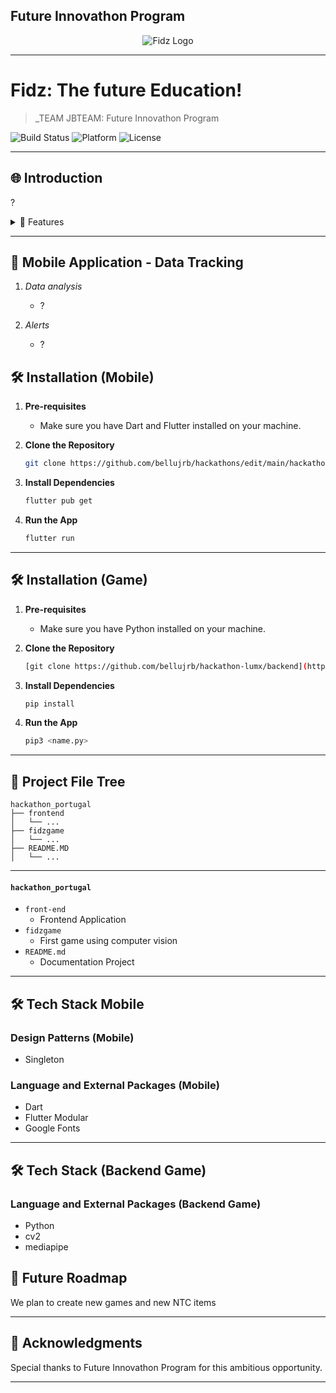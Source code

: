 ## Future Innovathon Program

<div align="center">
    <img src="https://cdn.discordapp.com/attachments/1235359156743962746/1236793323981766748/image.png?ex=66394d0a&is=6637fb8a&hm=bd689fa974be629f66201fdd3f4053c428fe51e79c8dad7e5bbb219591a0d2ae&" alt="Fidz Logo">
</div>

---

# Fidz: The future Education!  

> _TEAM JBTEAM: Future Innovathon Program

![Build Status](https://img.shields.io/badge/Build-Passing-brightgreen)
![Platform](https://img.shields.io/badge/Platform-Mobile-blue)
![License](https://img.shields.io/badge/License-MIT-green)

---

## 🌐 Introduction

?

<details>
<summary>🌟 Features</summary>

### 🔹 Pen NFC 
?

### 🔹 ?
?

### 🔹 ?
?


</details>

---

## 💎 Mobile Application - Data Tracking

1. *Data analysis*
    - ?

2. *Alerts*
    - ?

## 🛠 Installation (Mobile)

1. **Pre-requisites**
    - Make sure you have Dart and Flutter installed on your machine.

2. **Clone the Repository**

    ```bash
    git clone https://github.com/bellujrb/hackathons/edit/main/hackathon_portugal
    ```

3. **Install Dependencies**

    ```bash
    flutter pub get
    ```

4. **Run the App**

    ```bash
    flutter run
    ```

---

## 🛠 Installation (Game)

1. **Pre-requisites**
    - Make sure you have Python installed on your machine.

2. **Clone the Repository**

    ```bash
    [git clone https://github.com/bellujrb/hackathon-lumx/backend](https://github.com/bellujrb/hackathons/edit/main/hackathon_portugal)
    ```

3. **Install Dependencies**

    ```bash
    pip install
    ```

4. **Run the App**

    ```bash
    pip3 <name.py>
    ```

---

## 📂 Project File Tree
    
```
hackathon_portugal
├── frontend
│   └── ...
├── fidzgame
│   └── ...
├── README.MD
│   └── ...
```
---

#### `hackathon_portugal`

- `front-end`
    - Frontend Application
- `fidzgame`
    - First game using computer vision
- `README.md`
    - Documentation Project

---

## 🛠 Tech Stack Mobile

### Design Patterns (Mobile)
- Singleton

### Language and External Packages (Mobile)
- Dart
- Flutter Modular
- Google Fonts

---

## 🛠 Tech Stack (Backend Game)

### Language and External Packages (Backend Game)
- Python
- cv2
- mediapipe

## 🌈 Future Roadmap

We plan to create new games and new NTC items

---

## 🙏 Acknowledgments

Special thanks to Future Innovathon Program for this ambitious opportunity.

---
